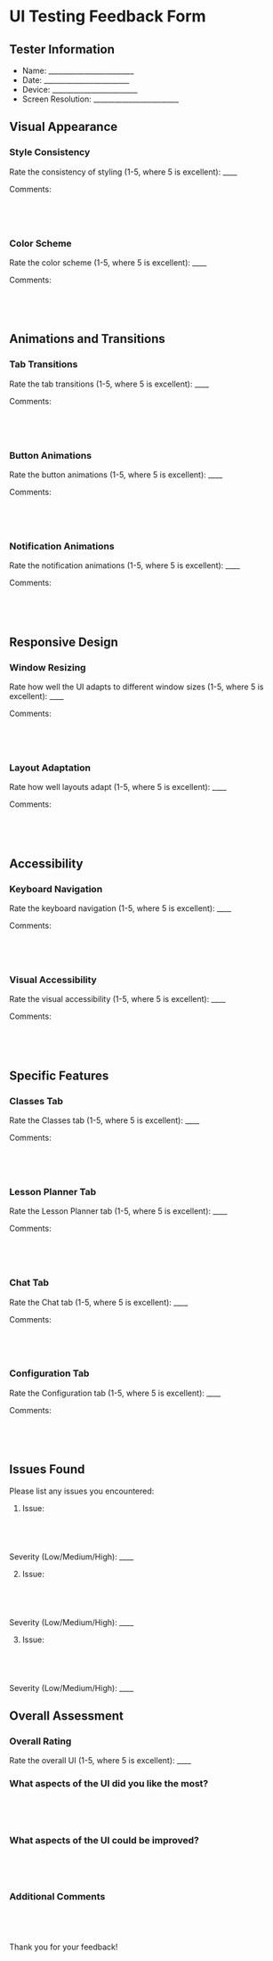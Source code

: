 # UI Testing Feedback Form

## Tester Information
- Name: ________________________
- Date: ________________________
- Device: ________________________
- Screen Resolution: ________________________

## Visual Appearance

### Style Consistency
Rate the consistency of styling (1-5, where 5 is excellent): ____

Comments:
```




```

### Color Scheme
Rate the color scheme (1-5, where 5 is excellent): ____

Comments:
```




```

## Animations and Transitions

### Tab Transitions
Rate the tab transitions (1-5, where 5 is excellent): ____

Comments:
```




```

### Button Animations
Rate the button animations (1-5, where 5 is excellent): ____

Comments:
```




```

### Notification Animations
Rate the notification animations (1-5, where 5 is excellent): ____

Comments:
```




```

## Responsive Design

### Window Resizing
Rate how well the UI adapts to different window sizes (1-5, where 5 is excellent): ____

Comments:
```




```

### Layout Adaptation
Rate how well layouts adapt (1-5, where 5 is excellent): ____

Comments:
```




```

## Accessibility

### Keyboard Navigation
Rate the keyboard navigation (1-5, where 5 is excellent): ____

Comments:
```




```

### Visual Accessibility
Rate the visual accessibility (1-5, where 5 is excellent): ____

Comments:
```




```

## Specific Features

### Classes Tab
Rate the Classes tab (1-5, where 5 is excellent): ____

Comments:
```




```

### Lesson Planner Tab
Rate the Lesson Planner tab (1-5, where 5 is excellent): ____

Comments:
```




```

### Chat Tab
Rate the Chat tab (1-5, where 5 is excellent): ____

Comments:
```




```

### Configuration Tab
Rate the Configuration tab (1-5, where 5 is excellent): ____

Comments:
```




```

## Issues Found

Please list any issues you encountered:

1. Issue:
```




```
Severity (Low/Medium/High): ____

2. Issue:
```




```
Severity (Low/Medium/High): ____

3. Issue:
```




```
Severity (Low/Medium/High): ____

## Overall Assessment

### Overall Rating
Rate the overall UI (1-5, where 5 is excellent): ____

### What aspects of the UI did you like the most?
```




```

### What aspects of the UI could be improved?
```




```

### Additional Comments
```




```

Thank you for your feedback!
